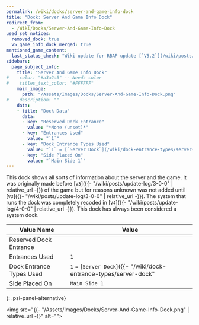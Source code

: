 ```yaml
---
permalink: /wiki/docks/server-and-game-info-dock
title: "Dock: Server And Game Info Dock"
redirect_from:
  - /Wiki/Docks/Server-And-Game-Info-Dock
used_set_notices:
  removed_dock: true
  v5_game_info_dock_merged: true
mentioned_game_content:
  last_status_check: "Wiki update for RBAP update [`V5.2`](/wiki/posts/update-log/5-2-0)"
sidebars:
  page_subject_info:
    title: "Server And Game Info Dock"
#    color: "#a3a2a5" -- Needs color
#    titles_text_color: "#FFFFFF"
    main_image:
      path: "/Assets/Images/Docks/Server-And-Game-Info-Dock.png"
#    description: ""
    data:
    - title: "Dock Data"
      data:
      - key: "Reserved Dock Entrance"
        value: "*None (unset)*"
      - key: "Entrances Used"
        value: "`1`"
      - key: "Dock Entrance Types Used"
        value: "`1` = [`Server Dock`](/wiki/dock-entrance-types/server-dock)"
      - key: "Side Placed On"
        value: "`Main Side 1`"
---
```


This dock shows all sorts of information about the server and the game. It was originally made before [`V3`]({{- "/wiki/posts/update-log/3-0-0" | relative_url -}}) of the game but for reasons unknown was not added until [`V3`]({{- "/wiki/posts/update-log/3-0-0" | relative_url -}}). The system that runs the dock was completely recoded in [`V4`]({{- "/wiki/posts/update-log/4-0-0" | relative_url -}}). This dock has always been considered a system dock.

| Value Name               | Value |
|-|-|
| Reserved Dock Entrance   |  |
| Entrances Used           | `1` |
| Dock Entrance Types Used | `1` = [`Server Dock`]({{- "/wiki/dock-entrance-types/server-dock" | relative_url -}}) |
| Side Placed On           | `Main Side 1` |
{: .psi-panel-alternative}

<img src="{{- "/Assets/Images/Docks/Server-And-Game-Info-Dock.png" | relative_url -}}" alt="">